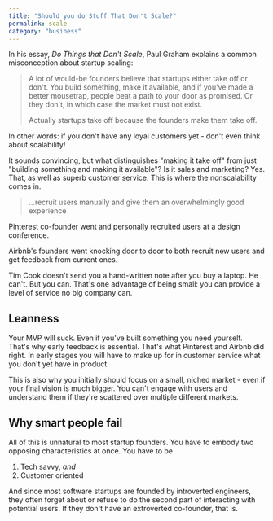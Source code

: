 ```yaml
---
title: "Should you do Stuff That Don't Scale?"
permalink: scale
category: "business"
---
```


In his essay, _Do Things that Don't Scale_, Paul Graham explains a common misconception about startup scaling:

> A lot of would-be founders believe that startups either take off or don't. You build something, make it available, and if you've made a better mousetrap, people beat a path to your door as promised. Or they don't, in which case the market must not exist.
> 
> Actually startups take off because the founders make them take off.

In other words: if you don't have any loyal customers yet - don't even think about scalability!

It sounds convincing, but what distinguishes "making it take off" from just "building something and making it available"? Is it sales and marketing? Yes. That, as well as superb customer service. This is where the nonscalability comes in.

> ...recruit users manually and give them an overwhelmingly good experience

Pinterest co-founder went and personally recruited users at a design conference.

Airbnb's founders went knocking door to door to both recruit new users and get feedback from current ones.

Tim Cook doesn't send you a hand-written note after you buy a laptop. He can't. But you can. That's one advantage of being small: you can provide a level of service no big company can.

## Leanness

Your MVP will suck. Even if you've built something you need yourself. That's why early feedback is essential. That's what Pinterest and Airbnb did right. In early stages you will have to make up for in customer service what you don't yet have in product.

This is also why you initially should focus on a small, niched market - even if your final vision is much bigger. You can't engage with users and understand them if they're scattered over multiple different markets.

## Why smart people fail

All of this is unnatural to most startup founders. You have to embody two opposing characteristics at once. You have to be

1. Tech savvy, _and_
2. Customer oriented

And since most software startups are founded by introverted engineers, they often forget about or refuse to do the second part of interacting with potential users. If they don't have an extroverted co-founder, that is.
